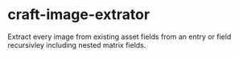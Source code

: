 # craft-image-extrator
Extract every image from existing asset fields from an entry or field recursivley including nested matrix fields.
